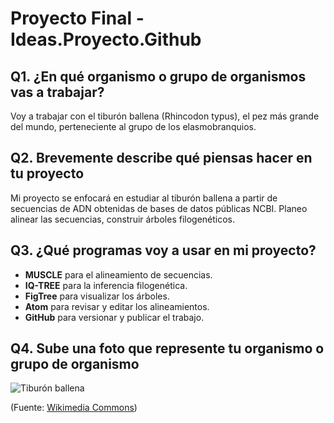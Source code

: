 # Proyecto Final - Ideas.Proyecto.Github

## Q1. ¿En qué organismo o grupo de organismos vas a trabajar?

Voy a trabajar con el tiburón ballena (Rhincodon typus), el pez más grande del mundo, perteneciente al grupo de los elasmobranquios.

## Q2. Brevemente describe qué piensas hacer en tu proyecto

Mi proyecto se enfocará en estudiar al tiburón ballena a partir de secuencias de ADN obtenidas de bases de datos públicas NCBI. Planeo alinear las secuencias, construir árboles filogenéticos.

## Q3. ¿Qué programas voy a usar en mi proyecto?

- **MUSCLE** para el alineamiento de secuencias.
- **IQ-TREE** para la inferencia filogenética.
- **FigTree** para visualizar los árboles.
- **Atom** para revisar y editar los alineamientos.
- **GitHub** para versionar y publicar el trabajo.

## Q4. Sube una foto que represente tu organismo o grupo de organismo

![Tiburón ballena](./tiburon_ballena.jpg)

(Fuente: [Wikimedia Commons](https://commons.wikimedia.org/wiki/File:Rhincodon_typus_Georgia_Aquarium.jpg))



